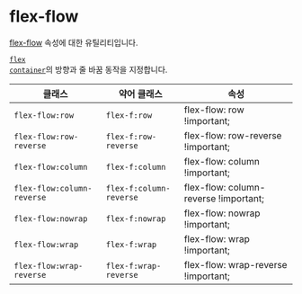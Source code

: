 # flex-flow

[flex-flow](https://developer.mozilla.org/en-US/docs/Web/CSS/flex-flow) 속성에 대한 유틸리티입니다.

[<code>flex container</code>](https://developer.mozilla.org/en-US/docs/Glossary/Flex_Container)의 방향과 줄 바꿈 동작을 지정합니다.

<table>
  <thead>
    <tr>
      <th scope="col">클래스</th>
      <th scope="col">약어 클래스</th>
      <th scope="col">속성</th>
    </tr>
  </thead>
  <tbody>
  <!-- flex-flow: row -->
<tr>
  <td><code>flex-flow:row</code></td>
  <td><code>flex-f:row</code></td>
  <td><span class="code">flex-flow: row !important;</span></td>
</tr>

<!-- flex-flow: row-reverse -->
<tr>
  <td><code>flex-flow:row-reverse</code></td>
  <td><code>flex-f:row-reverse</code></td>
  <td><span class="code">flex-flow: row-reverse !important;</span></td>
</tr>

<!-- flex-flow: column -->
<tr>
  <td><code>flex-flow:column</code></td>
  <td><code>flex-f:column</code></td>
  <td><span class="code">flex-flow: column !important;</span></td>
</tr>

<!-- flex-flow: column-reverse -->
<tr>
  <td><code>flex-flow:column-reverse</code></td>
  <td><code>flex-f:column-reverse</code></td>
  <td><span class="code">flex-flow: column-reverse !important;</span></td>
</tr>

<!-- flex-flow: nowrap -->
<tr>
  <td><code>flex-flow:nowrap</code></td>
  <td><code>flex-f:nowrap</code></td>
  <td><span class="code">flex-flow: nowrap !important;</span></td>
</tr>

<!-- flex-flow: wrap -->
<tr>
  <td><code>flex-flow:wrap</code></td>
  <td><code>flex-f:wrap</code></td>
  <td><span class="code">flex-flow: wrap !important;</span></td>
</tr>

<!-- flex-flow: wrap-reverse -->
<tr>
  <td><code>flex-flow:wrap-reverse</code></td>
  <td><code>flex-f:wrap-reverse</code></td>
  <td><span class="code">flex-flow: wrap-reverse !important;</span></td>
</tr>

  </tbody>

</table>
